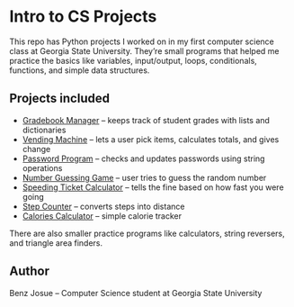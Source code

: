 # Intro to CS Projects

This repo has Python projects I worked on in my first computer science class at Georgia State University. They’re small programs that helped me practice the basics like variables, input/output, loops, conditionals, functions, and simple data structures.

## Projects included
- [Gradebook Manager](josue_benz_gradebook.py) – keeps track of student grades with lists and dictionaries  
- [Vending Machine](josue_benz_food.py) – lets a user pick items, calculates totals, and gives change  
- [Password Program](josue_benz_password.py) – checks and updates passwords using string operations  
- [Number Guessing Game](josue_benz_my_number.py) – user tries to guess the random number  
- [Speeding Ticket Calculator](josue_benz_speeding.py) – tells the fine based on how fast you were going  
- [Step Counter](josue_benz_step_counter.py) – converts steps into distance  
- [Calories Calculator](josue_benz_calories.py) – simple calorie tracker  

There are also smaller practice programs like calculators, string reversers, and triangle area finders.

## Author
Benz Josue – Computer Science student at Georgia State University

